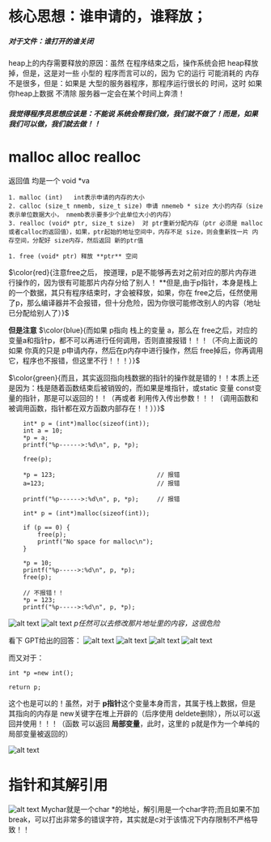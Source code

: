 # 核心思想：谁申请的，谁释放；

##### 对于文件：谁打开的谁关闭

heap上的内存需要释放的原因：虽然 在程序结束之后，操作系统会把 heap释放掉，但是，这是对一些 小型的
程序而言可以的，因为 它的运行 可能消耗的 内存不是很多，但是：如果是 大型的服务器程序，那程序运行很长的
时间，这时 如果 你heap上数据 不清除 服务器一定会在某个时间上奔溃！

##### 我觉得程序员思想应该是：不能说 系统会帮我们做，我们就不做了！而是，如果我们可以做，我们就去做！！ 

# malloc alloc realloc

返回值 均是一个 void *va

    1. malloc (int)   int表示申请的内存的大小
    2. calloc (size_t nmemb, size_t size) 申请 nmemeb * size 大小的内存（size表示单位数据大小， nmemb表示要多少个此单位大小的内存）
    3. realloc (void* ptr, size_t size)  对 ptr重新分配内存（ptr 必须是 malloc或者calloc的返回值），如果，ptr起始的地址空间中，内存不足 size，则会重新找一片 内存空间，分配好 size内存，然后返回 新的ptr值
    
    1. free (void* ptr) 释放 **ptr** 空间

$\color{red}{注意free之后， 按道理，p是不能够再去对之前对应的那片内存进行操作的，因为很有可能那片内存分给了别人！ **但是,由于p指针，本身是栈上的一个数据，其只有程序结束时，才会被释放，如果，你在 free之后，任然使用了p，那么编译器并不会报错，但十分危险，因为你很可能修改别人的内容（地址已分配给别人了）}$

**但是注意**
$\color{blue}{而如果 p指向 栈上的变量 a，那么在 free之后，对应的 变量a和指针p，都不可以再进行任何调用，否则直接报错！！！（不向上面说的 如果 你真的只是 p申请内存，然后在p内存中进行操作，然后 free掉后，你再调用它，程序也不报错，但这里不行！！！）}$

$\color{green}{而且，其实返回指向栈数据的指针的操作就是错的！！本质上还是因为：栈是随着函数结束后被销毁的，而如果是堆指针，或static 变量 const变量的指针，那是可以返回的！！（再或者 利用传入传出参数！！！（调用函数和被调用函数，指针都在双方函数内部存在！！））}$


```
	int* p = (int*)malloc(sizeof(int));
	int a = 10;
	*p = a;
	printf("%p------>:%d\n", p, *p);

	free(p);

	*p = 123;                            // 报错
    a=123;                               // 报错
                              
	printf("%p------>:%d\n", p, *p);     // 报错

```

```
    int* p = (int*)malloc(sizeof(int));

	if (p == 0) {
		free(p);
		printf("No space for malloc\n");
	}

	*p = 10;
	printf("%p----->:%d\n", p, *p);
	free(p);

    // 不报错！！
	*p = 123;
	printf("%p----->:%d\n", p, *p);

```

![alt text](./picture/image.png)
![alt text](./picture/image-1.png)
*p任然可以去修改那片地址里的内容，这很危险* 

看下 GPT给出的回答：
![alt text](./picture/image-2.png)
![alt text](./picture/image-3.png)
![alt text](./picture/image-4.png)
![alt text](./picture/image-5.png)

而又对于：
```
int *p =new int();

return p;

```
这个也是可以的！虽然，对于 **p指针**这个变量本身而言，其属于栈上数据，但是 其指向的内存是 new关键字在堆上开辟的（后序使用 deldete删除），所以可以返回并使用！！！（函数 可以返回 **局部变量**，此时，这里的 p就是作为一个单纯的局部变量被返回的）


![alt text](./picture/wallhaven-4d2gdm.jpg)


# 指针和其解引用
![alt text](picture/imagepointer.png)
Mychar就是一个char *的地址，解引用是一个char字符;而且如果不加break，可以打出非常多的错误字符，其实就是c对于该情况下内存限制不严格导致！！

